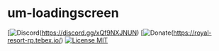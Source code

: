 # um-loadingscreen
[![Discord]()(https://discord.gg/xQf9NXJNUN)
[![Donate](https://cdn.discordapp.com/attachments/715130970294059088/1044848075996405820/coffee.png)(https://royal-resort-rp.tebex.io/)
[![License MIT](https://cdn.discordapp.com/attachments/715130970294059088/1044845854508449822/license.png)](https://choosealicense.com/licenses/mit/)
